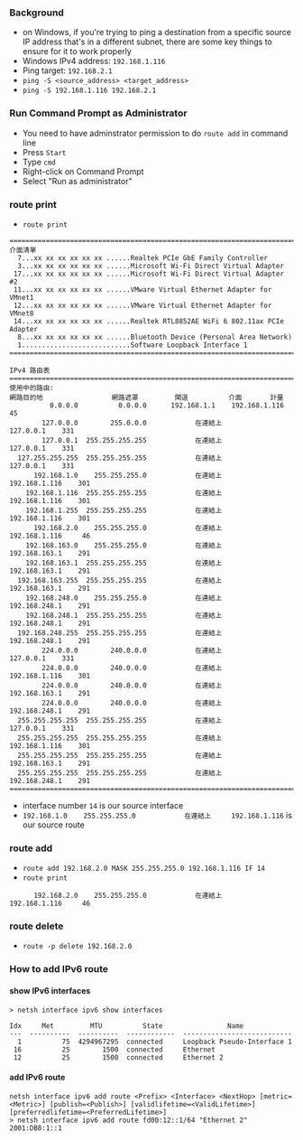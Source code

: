 ### Background
- on Windows, if you're trying to ping a destination from a specific source IP address that's in a different subnet, there are some key things to ensure for it to work properly
- Windows IPv4 address: `192.168.1.116`
- Ping target: `192.168.2.1`
- `ping -S <source_address> <target_address>`
- `ping -S 192.168.1.116 192.168.2.1`

### Run Command Prompt as Administrator
- You need to have adminstrator permission to do `route add` in command line
- Press `Start`
- Type `cmd`
- Right-click on Command Prompt
- Select "Run as administrator"

### route print
- `route print`
```
===========================================================================
介面清單
  7...xx xx xx xx xx xx ......Realtek PCIe GbE Family Controller
  3...xx xx xx xx xx xx ......Microsoft Wi-Fi Direct Virtual Adapter
 17...xx xx xx xx xx xx ......Microsoft Wi-Fi Direct Virtual Adapter #2
 11...xx xx xx xx xx xx ......VMware Virtual Ethernet Adapter for VMnet1
 12...xx xx xx xx xx xx ......VMware Virtual Ethernet Adapter for VMnet8
 14...xx xx xx xx xx xx ......Realtek RTL8852AE WiFi 6 802.11ax PCIe Adapter
  8...xx xx xx xx xx xx ......Bluetooth Device (Personal Area Network)
  1...........................Software Loopback Interface 1
===========================================================================

IPv4 路由表
===========================================================================
使用中的路由:
網路目的地                 網路遮罩         閘道          介面       計量
          0.0.0.0          0.0.0.0      192.168.1.1    192.168.1.116     45
        127.0.0.0        255.0.0.0            在連結上         127.0.0.1    331
        127.0.0.1  255.255.255.255            在連結上         127.0.0.1    331
  127.255.255.255  255.255.255.255            在連結上         127.0.0.1    331
      192.168.1.0    255.255.255.0            在連結上     192.168.1.116    301
    192.168.1.116  255.255.255.255            在連結上     192.168.1.116    301
    192.168.1.255  255.255.255.255            在連結上     192.168.1.116    301
      192.168.2.0    255.255.255.0            在連結上     192.168.1.116     46
    192.168.163.0    255.255.255.0            在連結上     192.168.163.1    291
    192.168.163.1  255.255.255.255            在連結上     192.168.163.1    291
  192.168.163.255  255.255.255.255            在連結上     192.168.163.1    291
    192.168.248.0    255.255.255.0            在連結上     192.168.248.1    291
    192.168.248.1  255.255.255.255            在連結上     192.168.248.1    291
  192.168.248.255  255.255.255.255            在連結上     192.168.248.1    291
        224.0.0.0        240.0.0.0            在連結上         127.0.0.1    331
        224.0.0.0        240.0.0.0            在連結上     192.168.1.116    301
        224.0.0.0        240.0.0.0            在連結上     192.168.163.1    291
        224.0.0.0        240.0.0.0            在連結上     192.168.248.1    291
  255.255.255.255  255.255.255.255            在連結上         127.0.0.1    331
  255.255.255.255  255.255.255.255            在連結上     192.168.1.116    301
  255.255.255.255  255.255.255.255            在連結上     192.168.163.1    291
  255.255.255.255  255.255.255.255            在連結上     192.168.248.1    291
===========================================================================
```
- interface number `14` is our source interface
- `192.168.1.0    255.255.255.0            在連結上     192.168.1.116` is our source route

### route add
- `route add 192.168.2.0 MASK 255.255.255.0 192.168.1.116 IF 14`
- `route print`
```
      192.168.2.0    255.255.255.0            在連結上     192.168.1.116     46
```

### route delete
- `route -p delete 192.168.2.0`

### How to add IPv6 route
#### show IPv6 interfaces
```
> netsh interface ipv6 show interfaces

Idx     Met         MTU          State                Name
---  ----------  ----------  ------------  ---------------------------
  1          75  4294967295  connected     Loopback Pseudo-Interface 1
 16          25        1500  connected     Ethernet
 12          25        1500  connected     Ethernet 2
```
#### add IPv6 route
```
netsh interface ipv6 add route <Prefix> <Interface> <NextHop> [metric=<Metric>] [publish=<Publish>] [validlifetime=<ValidLifetime>] [preferredlifetime=<PreferredLifetime>]
> netsh interface ipv6 add route fd00:12::1/64 "Ethernet 2" 2001:DB8:1::1
```
